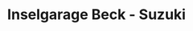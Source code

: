---
title: "Inselgarage Beck - Suzuki"
url: /reichenau/inselgarage-beck-suzuki/
shop: Autowerkstatt
---